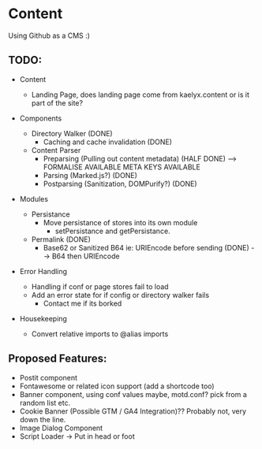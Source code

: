 # Content

Using Github as a CMS :)

## TODO:
* Content
    * Landing Page, does landing page come from kaelyx.content or is it part of the site? 
* Components
    * Directory Walker (DONE)
        * Caching and cache invalidation (DONE)
    * Content Parser
        *  Preparsing (Pulling out content metadata) (HALF DONE) --> FORMALISE AVAILABLE META KEYS AVAILABLE
        *  Parsing (Marked.js?) (DONE)
        *  Postparsing (Sanitization, DOMPurify?) (DONE)
* Modules
    * Persistance
        *  Move persistance of stores into its own module
            * setPersistance and getPersistance.  
    * Permalink (DONE)
        * Base62 or Sanitized B64 ie: URIEncode before sending (DONE) --> B64 then URIEncode
* Error Handling
    * Handling if conf or page stores fail to load 
    * Add an error state for if config or directory walker fails
        * Contact me if its borked
     
* Housekeeping
    * Convert relative imports to @alias imports

## Proposed Features:
* Postit component
* Fontawesome or related icon support (add a shortcode too)
* Banner component, using conf values maybe, motd.conf? pick from a random list etc.
* Cookie Banner (Possible GTM / GA4 Integration)?? Probably not, very down the line.
* Image Dialog Component
* Script Loader -> Put in head or foot
